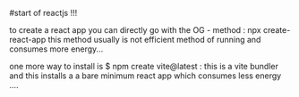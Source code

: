 #start of reactjs !!!

to create a react app you can directly go with the OG - method : npx create-react-app 
this method usually is not efficient method of running and consumes more energy...

one more  way to install is $ npm create vite@latest : this is a vite bundler and this installs a a bare minimum react app which consumes less energy ....
